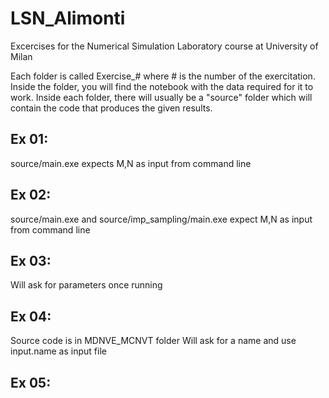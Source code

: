 # LSN_Alimonti
Excercises for the Numerical Simulation Laboratory course at University of Milan

Each folder is called Exercise_# where # is the number of the exercitation.
Inside the folder, you will find the notebook with the data required for it to work.
Inside each folder, there will usually be a "source" folder which will contain the code that produces the given results.

## Ex 01:
  source/main.exe expects M,N as input from command line
## Ex 02:
  source/main.exe and source/imp_sampling/main.exe expect M,N as input from command line
## Ex 03:
  Will ask for parameters once running
## Ex 04:
  Source code is in MDNVE_MCNVT folder
  Will ask for a name and use input.name as input file
## Ex 05:

